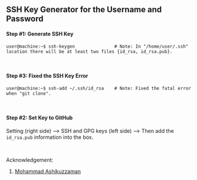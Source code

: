 ## SSH Key Generator for the Username and Password

#### Step #1: Generate SSH Key
```console
user@machine:~$ ssh-keygen               # Note: In "/home/user/.ssh" location there will be at least two files {id_rsa, id_rsa.pub}.
```

&nbsp;
&nbsp;


#### Step #3: Fixed the SSH Key Error
```console
user@machine:~$ ssh-add ~/.ssh/id_rsa    # Note: Fixed the fatal error when "git clone".
```


&nbsp;
&nbsp;

#### Step #2: Set Key to GitHub
Setting (right side) --> SSH and GPG keys (left side) --> Then add the `id_rsa.pub` information into the box.

&nbsp;
&nbsp;
&nbsp;
&nbsp;

Acknowledgement:
1. [Mohammad Ashikuzzaman](https://github.com/ashikuzzaman-ar/)
